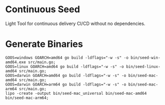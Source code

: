 # Continuous Seed
Light Tool for continuous delivery CI/CD without no dependencies.

# Generate Binaries
```
GOOS=windows GOARCH=amd64 go build -ldflags="-w -s" -o bin/seed-win-amd64.exe src/main.go;
GOOS=linux GOARCH=amd64 go build -ldflags="-w -s" -o bin/seed-linux-amd64 src/main.go; 
GOOS=darwin GOARCH=amd64 go build -ldflags="-w -s" -o bin/seed-mac-amd64 src/main.go;
GOOS=darwin GOARCH=arm64 go build -ldflags="-w -s" -o bin/seed-mac-arm64 src/main.go;
lipo -create -output bin/seed-mac_universal bin/seed-mac-amd64 bin/seed-mac-arm64;
```


